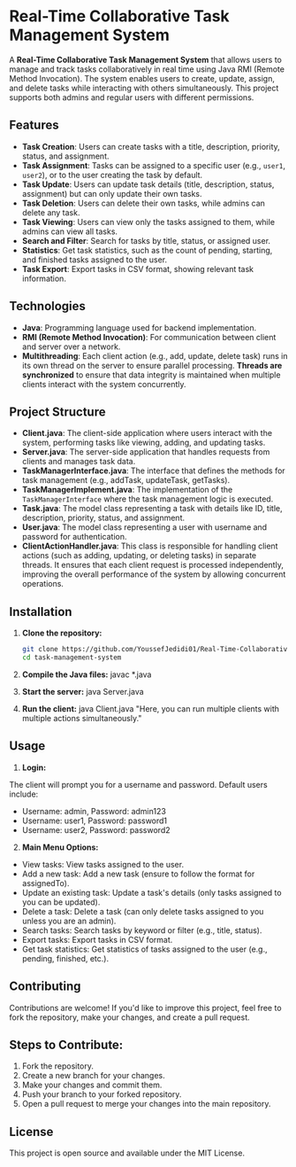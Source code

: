 # Real-Time Collaborative Task Management System

A **Real-Time Collaborative Task Management System** that allows users to manage and track tasks collaboratively in real time using Java RMI (Remote Method Invocation). The system enables users to create, update, assign, and delete tasks while interacting with others simultaneously. This project supports both admins and regular users with different permissions.

## Features
- **Task Creation**: Users can create tasks with a title, description, priority, status, and assignment.
- **Task Assignment**: Tasks can be assigned to a specific user (e.g., `user1`, `user2`), or to the user creating the task by default.
- **Task Update**: Users can update task details (title, description, status, assignment) but can only update their own tasks.
- **Task Deletion**: Users can delete their own tasks, while admins can delete any task.
- **Task Viewing**: Users can view only the tasks assigned to them, while admins can view all tasks.
- **Search and Filter**: Search for tasks by title, status, or assigned user.
- **Statistics**: Get task statistics, such as the count of pending, starting, and finished tasks assigned to the user.
- **Task Export**: Export tasks in CSV format, showing relevant task information.
  
## Technologies
- **Java**: Programming language used for backend implementation.
- **RMI (Remote Method Invocation)**: For communication between client and server over a network.
- **Multithreading**: Each client action (e.g., add, update, delete task) runs in its own thread on the server to ensure parallel processing. **Threads are synchronized** to ensure that data integrity is maintained when multiple clients interact with the system concurrently.

## Project Structure
- **Client.java**: The client-side application where users interact with the system, performing tasks like viewing, adding, and updating tasks.
- **Server.java**: The server-side application that handles requests from clients and manages task data.
- **TaskManagerInterface.java**: The interface that defines the methods for task management (e.g., addTask, updateTask, getTasks).
- **TaskManagerImplement.java**: The implementation of the `TaskManagerInterface` where the task management logic is executed.
- **Task.java**: The model class representing a task with details like ID, title, description, priority, status, and assignment.
- **User.java**: The model class representing a user with username and password for authentication.
- **ClientActionHandler.java**: This class is responsible for handling client actions (such as adding, updating, or deleting tasks) in separate threads. It ensures that each client request is processed independently, improving the overall performance of the system by allowing concurrent operations.

## Installation
1. **Clone the repository:**

   ```bash
   git clone https://github.com/YoussefJedidi01/Real-Time-Collaborative-Task-Management-System-
   cd task-management-system
2. **Compile the Java files:**
javac *.java
3. **Start the server:**
java Server.java
4. **Run the client:**
java Client.java
"Here, you can run multiple clients with multiple actions simultaneously."

## Usage
1. **Login:**

The client will prompt you for a username and password. Default users include:
- Username: admin, Password: admin123
- Username: user1, Password: password1
- Username: user2, Password: password2

2. **Main Menu Options:**
- View tasks: View tasks assigned to the user.
- Add a new task: Add a new task (ensure to follow the format for assignedTo).
- Update an existing task: Update a task's details (only tasks assigned to you can be updated).
- Delete a task: Delete a task (can only delete tasks assigned to you unless you are an admin).
- Search tasks: Search tasks by keyword or filter (e.g., title, status).
- Export tasks: Export tasks in CSV format.
- Get task statistics: Get statistics of tasks assigned to the user (e.g., pending, finished, etc.).



## Contributing
Contributions are welcome! If you'd like to improve this project, feel free to fork the repository, make your changes, and create a pull request.

## Steps to Contribute:
1. Fork the repository.  
2. Create a new branch for your changes.  
3. Make your changes and commit them.  
4. Push your branch to your forked repository.  
5. Open a pull request to merge your changes into the main repository.

## License
This project is open source and available under the MIT License.
